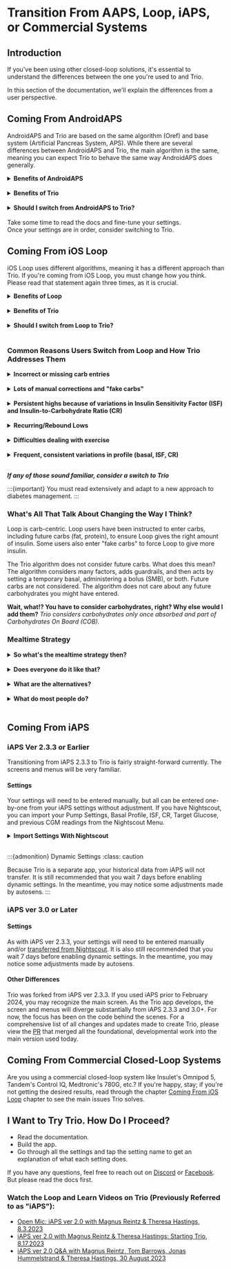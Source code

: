 # Transition From AAPS, Loop, iAPS, or Commercial Systems

## Introduction
If you've been using other closed-loop solutions, it's essential to understand the differences between the one you're used to and Trio.

In this section of the documentation, we'll explain the differences from a user perspective.
<br>

## Coming From AndroidAPS
AndroidAPS and Trio are based on the same algorithm (Oref) and base system (Artificial Pancreas System, APS). While there are several differences between AndroidAPS and Trio, the main algorithm is the same, 
meaning you can expect Trio to behave the same way AndroidAPS does generally.

<details>
  <summary><b>Benefits of AndroidAPS</b></summary>

* Custom automation
* Detailed reporting
* Working remote bolus (for caregivers, not working at the moment in Trio)
* A built-in learning program
</details>
<br>
<details>
<summary><b>Benefits of Trio</b></summary>

* Trio works on your iPhone and Apple Watch
* Trio has dynamic CR support
</details>
<br>
<details>
  <summary><b>Should I switch from AndroidAPS to Trio?</b></summary>
  - If you have been successful with AndroidAPS but prefer the Apple ecosystem, you can easily transition to Trio.
  - If you've struggled to get stable BG with AndroidAPS, you may have the same issues with Trio.
 </details> 
 <br>
Take some time to read the docs and fine-tune your settings. <br>Once your settings are in order, consider switching to Trio.
<br>

## Coming From iOS Loop
iOS Loop uses different algorithms, meaning it has a different approach than Trio. If you're coming from iOS Loop, you must change how you think. Please read that statement again three times, as it is crucial.
<br>
<details>
  <summary><b>Benefits of Loop</b></summary>

* A very clean, minimalistic user interface
* A built-in onboarding guide
* Simple settings
* A dedicated Loop Follow app for caregivers
</details>
<br>
<details>
  <summary><b>Benefits of Trio</b></summary>

* Unannounced meals
* Less user interaction/correction
* Dynamic ISF and CR
* Highly customizable temporary profiles
* Adaptive algorithm
</details>
<br>
<details>
  <summary><b>Should I switch from Loop to Trio?</b></summary>

* If Loop works well for you, you should not switch to Trio.
* Switching to Trio will not resolve Loop build issues. The build process is the same for both Loop and Trio.
* If you find it difficult to understand how Loop works, Trio is even more complex.

<b><i>You should consider switching to Trio if you've been using Loop for a while and have issues that Loop can't solve even after tweaking and re-tweaking your settings and profile.</b></i>
</details>
<br>

### Common Reasons Users Switch from Loop and How Trio Addresses Them

<details>
  <summary><b>Incorrect or missing carb entries</b></summary>
Trio has a feature called Unannounced Meals (UAM). With this option enabled and properly configured, Trio will react to rising BG by giving insulin through a Super Micro Bolus (SMB) even if no carbohydrates are registered. UAM helps in two scenarios: forgetting to add carbohydrates for a meal and entering carbohydrates but not the correct amount.
</details>
<br>
<details>
  <summary><b>Lots of manual corrections and "fake carbs"</b></summary>
With UAM and SMB active and properly configured, Trio will make any necessary corrections. There is no need to add "fake carbs" to make Trio give insulin, as many Loop users are used to.
</details>
<br>
<details>
  <summary><b>Persistent highs because of variations in Insulin Sensitivity Factor (ISF) and Insulin-to-Carbohydrate Ratio (CR)</b></summary>
Many people with diabetes need more insulin as their BG rises. Because Loop uses constant, pre-set ISF and CR values; it cannot address the unexpected change in sensitivity. With dynamic ISF and dynamic CR enabled and properly configured, Trio will give enough insulin to lower those highs without user interaction. More aggressive settings might lead to a low. With less aggressive settings, it will take Trio some time to get BG back in range. The key is to find the effective balance between conservative and aggressive to meet your needs.
</details>
<br>
<details>
  <summary><b>Recurring/Rebound Lows</b></summary>
Properly configured, Trio will not give you insulin if you don't need it. A typical issue with Loop is that it stops delivering insulin when BG falls and then gives insulin from the "negative IOB" once BG starts rising again. For some users, this is too much insulin and leads to recurring lows. Properly configured, Trio will not overcompensate for the rapid BG rise after a low.
</details>
<br>
<details>
  <summary><b>Difficulties dealing with exercise</b></summary>
Exercise is good for everyone, including people with diabetes. People with insulin-dependent diabetes often struggle with lows during exercise and highs afterward. Trio has a built-in exercise mode that will reduce basal and ISF whenever you set a higher temporary BG target. Trio also has Profile Presets that can help you get the right amount of insulin during exercise. Profiles can also adjust CR, unlike temporary targets.
</details>
<br>
<details>
  <summary><b>Frequent, consistent variations in profile (basal, ISF, CR)</b></summary>
Illness, menstrual cycle, inactive days, active days, home office days, stressful events... In these situations, the overall insulin need differs from your usual need. Like Loop's Overrides, Trio has Profiles that can change basal rate, ISF, CR, and target BG within a pre-set timeframe. What Trio Profiles do that Loop Overrides do not do is provide the option to temporarily disable SMBs and apply adjustments to only basal, basal, and ISF, basal and CR, or all three.
</details>
<br>

<b><i>If any of those sound familiar, consider a switch to Trio</b></i>

:::{important}
You must read extensively and adapt to a new approach to diabetes management.
:::

### What's All That Talk About Changing the Way I Think?

Loop is carb-centric. Loop users have been instructed to enter carbs, including future carbs (fat, protein), to ensure Loop gives the right amount of insulin. Some users also enter "fake carbs" to force Loop to give more insulin.

The Trio algorithm does not consider future carbs. What does this mean? The algorithm considers many factors, adds guardrails, and then acts by setting a temporary basal, administering a bolus (SMB), or both. Future carbs are not considered. The algorithm does not care about any future carbohydrates you might have entered.

**Wait, what!? You have to consider carbohydrates, right? Why else would I add them?**
*Trio considers carbohydrates only once absorbed and part of Carbohydrates On Board (COB).*

### Mealtime Strategy
<details>
  <summary><b>So what's the mealtime strategy then?</b></summary>
1. Use the bolus calculator before you eat. Enter carbohydrates (and fat and protein if you want). Look at the recommended bolus and tap the info button if you disagree with it. 
2. Change the recommendation if you want to, and then bolus. If the recommendation is way off, you should check your settings. Remember that the recommendation is based on your settings, including the "Recommended bolus percentage" setting.
3. Depending on your insulin type and sensitivity, you should consider doing this some minutes before eating. You do not need to adjust the carbohydrate timestamp to the actual time you plan to eat; you can keep it when you announce the meal and pre-bolus.
4. Enjoy your meal. In most cases, Trio will set a temporary low/zero basal.
5. If Trio detects BG is rising faster or more than expected, it will give more insulin (SMB) depending on the settings.
6. If Trio detects BG falling, a low/zero temporary basal will continue.
7. If you think Trio is not giving enough or too much insulin, you should look at your settings, including MAX IOB and all SMB-related settings.
</details>
<br>
<details>
  <summary><b>Does everyone do it like that?</b></summary>
<i>No</i>
</details>
<br>
<details>
  <summary><b>What are the alternatives?</b></summary>
- <i>Some Trio users don't bolus for meals. They wait for Trio to detect rising BG and let Trio handle it. This usually leads to a temporary high BG, but Trio will get you back to target with the correct settings. If you're OK with a temporary high, then go ahead and try to skip bolus. You can start with small meals and tune your settings. You will need aggressive settings to let Trio give enough insulin.</i>
- <i>Some Trio users do a manual pre-bolus and skip entering carbs. Trio will predict a low BG until the meal kicks in and BG begins rising. If the pre-bolus is insufficient, Trio will give more insulin based on your settings. Yes, even without entering any carbohydrates. This approach will also result in a temporary high that is shorter than the completely unattended approach.</i>
</details>
<br>
<details>
  <summary><b>What do most people do?</b></summary>
Most Trio users take a bit of all these approaches. They have an apple without entering anything into the app. Then, they pre-bolus for lunch because it is high in carbohydrates. Then, they use the calculator for dinner. This is all OK, and it comes down to the variation you accept for your BG.
</details>
<br>

## Coming From iAPS

### iAPS Ver 2.3.3 or Earlier

Transitioning from iAPS 2.3.3 to Trio is fairly straight-forward currently. The screens and menus will be very familiar.

#### Settings

Your settings will need to be entered manually, but all can be entered one-by-one from your iAPS settings without adjustment. If you have Nightscout, you can import your Pump Settings, Basal Profile, ISF, CR, Target Glucose, and previous CGM readings from the Nightscout Menu.
<details>
  <summary><b>Import Settings With Nightscout</b></summary>
 1. Connect Nightscout to your Trio app (If you've already connected your Nightscout site, skip to step 2)
    * Open the 'Settings' Menu in the Trio app
    * Tap 'Nightscout' to open the Nightscout Menu
    * Tap 'Connect >'
    * Enter your Nightscout URL and API Secret in the spaces provided
    * Press 'Connect to Nightscout'
 2. Import settings
    * Open the 'Settings' Menu in the Trio app
    * Tap 'Nightscout'
    * Tap "Import settings'
 3. Backfill Glucose
    * In the same Nightscout Menu, you can also backfill missing glucose readings from Nightscout
</details>
<br>

:::{admonition} Dynamic Settings
:class: caution

Because Trio is a separate app, your historical data from iAPS will not transfer. It is still recommended that you wait 7 days before enabling dynamic settings. In the meantime, you may notice some adjustments made by autosens.
:::

### iAPS ver 3.0 or Later

#### Settings

As with iAPS ver 2.3.3, your settings will need to be entered manually and/or [transferred from Nightscout](#iaps-ver-233-or-earlier). It is also still recommended that you wait 7 days before enabling dynamic settings. In the meantime, you may notice some adjustments made by autosens.

#### Other Differences

Trio was forked from iAPS ver 2.3.3. If you used iAPS prior to February 2024, you may recognize the main screen. As the Trio app develops, the screen and menus will diverge substantially from iAPS 2.3.3 and 3.0+. For now, the focus has been on the code behind the scenes. For a comprehensive list of all changes and updates made to create Trio, please view the [PR](https://github.com/nightscout/Trio/pull/2) that merged all the foundational, developmental work into the main version used today.

## Coming From Commercial Closed-Loop Systems

Are you using a commercial closed-loop system like Insulet's Omnipod 5, Tandem's Control IQ, Medtronic's 780G, etc.? If you're happy, stay; if you're not getting the desired results, read through the chapter [Coming From iOS Loop](#coming-from-ios-loop) chapter to see the main issues Trio solves.

## I Want to Try Trio. How Do I Proceed?

- Read the documentation. 
- Build the app. 
- Go through all the settings and tap the setting name to get an explanation of what each setting does.

If you have any questions, feel free to reach out on [Discord](https://discord.gg/FnwFEFUwXE) or [Facebook](https://www.facebook.com/groups/diytrio). But please read the docs first.

### Watch the Loop and Learn Videos on Trio (Previously Referred to as "iAPS"):
- [Open Mic: iAPS ver 2.0 with Magnus Reintz & Theresa Hastings, 8.3.2023](https://youtu.be/Jubfy-s9URI?si=cKOMb2mcHzBJdPIb)
- [iAPS ver 2.0 with Magnus Reintz & Theresa Hastings: Starting Trio, 8.17.2023](https://youtu.be/9I1nuHbcUHo?si=wlRurW3Qh_60ss2d)
- [iAPS ver 2.0 Q&A with Magnus Reintz, Tom Barrows, Jonas Hummelstrand & Theresa Hastings, 30 August 2023](https://youtu.be/Li3AKjSrdPw?si=WwLctkAGjVsbDLNs)




